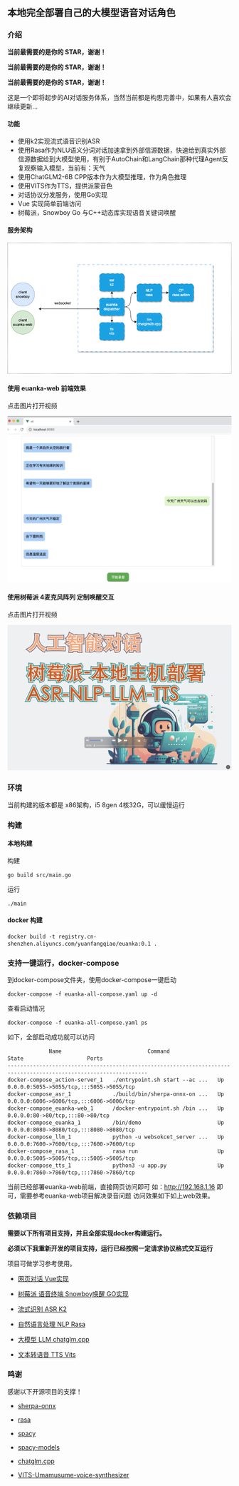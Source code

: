 本地完全部署自己的大模型语音对话角色
---
### 介绍

**当前最需要的是你的 STAR，谢谢！** 

**当前最需要的是你的 STAR，谢谢！** 

**当前最需要的是你的 STAR，谢谢！** 

这是一个即将起步的AI对话服务体系，当然当前都是构思完善中，如果有人喜欢会继续更新...

#### 功能
+ 使用k2实现流式语音识别ASR
+ 使用Rasa作为NLU语义分词对话加速拿到外部信源数据，快速给到真实外部信源数据给到大模型使用，有别于AutoChain和LangChain那种代理Agent反复观察输入模型，当前有：天气
+ 使用ChatGLM2-6B CPP版本作为大模型推理，作为角色推理
+ 使用VITS作为TTS，提供派蒙音色
+ 对话协议分发服务，使用Go实现
+ Vue 实现简单前端访问
+ 树莓派，Snowboy Go 与C++动态库实现语音关键词唤醒

#### 服务架构

![](.assets/architecture.drawio.png)

#### 使用 euanka-web 前端效果

点击图片打开视频

[![euanka-web](.assets/euanka-web.png)](https://www.bilibili.com/video/BV1kr4y1R7rL?t=15.0)

#### 使用树莓派 4麦克风阵列 定制唤醒交互

点击图片打开视频

[![](.assets/cover-2.jpg)](https://www.bilibili.com/video/BV12c411c7sz?t=47.7)

### 环境

当前构建的版本都是 x86架构，i5 8gen 4核32G，可以缓慢运行 

### 构建
#### 本地构建
构建
```
go build src/main.go
```

运行
```shell
./main
```
#### docker 构建

```
docker build -t registry.cn-shenzhen.aliyuncs.com/yuanfangqiao/euanka:0.1 .
```

### 支持一键运行，docker-compose

到docker-compose文件夹，使用docker-compose一键启动
```
docker-compose -f euanka-all-compose.yaml up -d
```

查看启动情况
```
docker-compose -f euanka-all-compose.yaml ps
```
如下，全部启动成功就可以访问
```
             Name                           Command               State                    Ports
------------------------------------------------------------------------------------------------------------------
docker-compose_action-server_1   ./entrypoint.sh start --ac ...   Up      0.0.0.0:5055->5055/tcp,:::5055->5055/tcp
docker-compose_asr_1             ./build/bin/sherpa-onnx-on ...   Up      0.0.0.0:6006->6006/tcp,:::6006->6006/tcp
docker-compose_euanka-web_1      /docker-entrypoint.sh /bin ...   Up      0.0.0.0:80->80/tcp,:::80->80/tcp
docker-compose_euanka_1          /bin/demo                        Up      0.0.0.0:8080->8080/tcp,:::8080->8080/tcp
docker-compose_llm_1             python -u websokcet_server ...   Up      0.0.0.0:7600->7600/tcp,:::7600->7600/tcp
docker-compose_rasa_1            rasa run                         Up      0.0.0.0:5005->5005/tcp,:::5005->5005/tcp
docker-compose_tts_1             python3 -u app.py                Up      0.0.0.0:7860->7860/tcp,:::7860->7860/tcp
```

当前已经部署euanka-web前端，直接网页访问即可 如：http://192.168.1.16 即可，需要参考euanka-web项目解决录音问题
访问效果如下如上web效果。


### 依赖项目

**需要以下所有项目支持，并且全部实现docker构建运行。**

**必须以下我重新开发的项目支持，运行已经按照一定请求协议格式交互运行**

项目可做学习参考使用。

- [网页对话 Vue实现]( https://github.com/yuanfangqiao/euanka-web.git)

- [树莓派 语音终端 Snowboy唤醒 GO实现]( https://github.com/yuanfangqiao/euanka-client.git)


- [流式识别 ASR K2]( https://github.com/yuanfangqiao/sherpa-onnx-euanka.git)

- [自然语言处理 NLP Rasa]( https://github.com/yuanfangqiao/euanka-rasa.git)

- [大模型 LLM chatglm.cpp]( https://github.com/yuanfangqiao/chatglm.cpp)

- [文本转语音 TTS Vits]( https://github.com/yuanfangqiao/VITS-Umamusume-voice-synthesizer.git)


### 鸣谢

感谢以下开源项目的支撑！ 

- [sherpa-onnx]( https://github.com/k2-fsa/sherpa-onnx.git)

- [rasa](https://github.com/RasaHQ/rasa.git)

- [spacy](https://github.com/explosion/spaCy.git)

- [spacy-models](https://github.com/explosion/spacy-models)

- [chatglm.cpp](https://github.com/li-plus/chatglm.cpp)

- [VITS-Umamusume-voice-synthesizer](https://huggingface.co/spaces/Plachta/VITS-Umamusume-voice-synthesizer)
